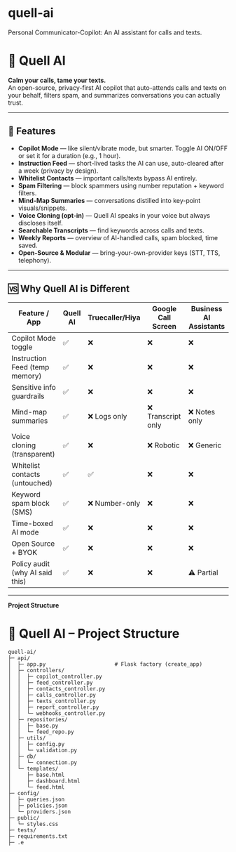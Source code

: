 # quell-ai
Personal Communicator-Copilot: An AI assistant for calls and texts.


# 📱 Quell AI  
**Calm your calls, tame your texts.**  
An open-source, privacy-first AI copilot that auto-attends calls and texts on your behalf, filters spam, and summarizes conversations you can actually trust.

---

## 🌟 Features
- **Copilot Mode** — like silent/vibrate mode, but smarter. Toggle AI ON/OFF or set it for a duration (e.g., 1 hour).  
- **Instruction Feed** — short-lived tasks the AI can use, auto-cleared after a week (privacy by design).  
- **Whitelist Contacts** — important calls/texts bypass AI entirely.  
- **Spam Filtering** — block spammers using number reputation + keyword filters.  
- **Mind-Map Summaries** — conversations distilled into key-point visuals/snippets.  
- **Voice Cloning (opt-in)** — Quell AI speaks in your voice but always discloses itself.  
- **Searchable Transcripts** — find keywords across calls and texts.  
- **Weekly Reports** — overview of AI-handled calls, spam blocked, time saved.  
- **Open-Source & Modular** — bring-your-own-provider keys (STT, TTS, telephony).  

---

## 🆚 Why Quell AI is Different
| Feature / App | **Quell AI** | Truecaller/Hiya | Google Call Screen | Business AI Assistants |
|---------------|--------------|-----------------|--------------------|------------------------|
| Copilot Mode toggle | ✅ | ❌ | ❌ | ❌ |
| Instruction Feed (temp memory) | ✅ | ❌ | ❌ | ❌ |
| Sensitive info guardrails | ✅ | ❌ | ❌ | ❌ |
| Mind-map summaries | ✅ | ❌ Logs only | ❌ Transcript only | ❌ Notes only |
| Voice cloning (transparent) | ✅ | ❌ | ❌ Robotic | ❌ Generic |
| Whitelist contacts (untouched) | ✅ | ✅ | ❌ | ❌ |
| Keyword spam block (SMS) | ✅ | ❌ Number-only | ❌ | ❌ |
| Time-boxed AI mode | ✅ | ❌ | ❌ | ❌ |
| Open Source + BYOK | ✅ | ❌ | ❌ | ❌ |
| Policy audit (why AI said this) | ✅ | ❌ | ❌ | ⚠️ Partial |

---
**Project Structure**

# 📂 Quell AI – Project Structure

```plaintext
quell-ai/
├─ api/
│  ├─ app.py                      # Flask factory (create_app)
│  ├─ controllers/
│  │  ├─ copilot_controller.py
│  │  ├─ feed_controller.py
│  │  ├─ contacts_controller.py
│  │  ├─ calls_controller.py
│  │  ├─ texts_controller.py
│  │  ├─ report_controller.py
│  │  └─ webhooks_controller.py
│  ├─ repositories/
│  │  ├─ base.py
│  │  └─ feed_repo.py
│  ├─ utils/
│  │  ├─ config.py
│  │  └─ validation.py
│  ├─ db/
│  │  └─ connection.py
│  └─ templates/
│     ├─ base.html
│     ├─ dashboard.html
│     └─ feed.html
├─ config/
│  ├─ queries.json
│  ├─ policies.json
│  └─ providers.json
├─ public/
│  └─ styles.css
├─ tests/
├─ requirements.txt
├─ .e
```

